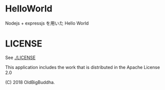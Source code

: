 # HelloWorld
Nodejs + expressjs を用いた Hello World

# LICENSE
See [./LICENSE](./LICENSE)

This application includes the work that is distributed in the Apache License 2.0

(C) 2018 OldBigBuddha.
